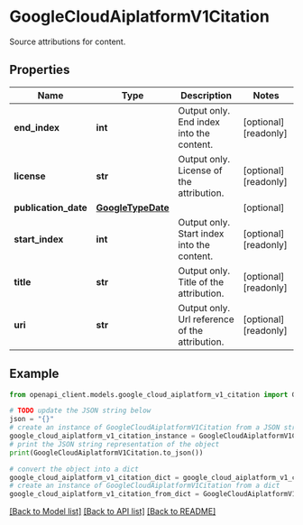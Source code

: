 # GoogleCloudAiplatformV1Citation

Source attributions for content.

## Properties

Name | Type | Description | Notes
------------ | ------------- | ------------- | -------------
**end_index** | **int** | Output only. End index into the content. | [optional] [readonly] 
**license** | **str** | Output only. License of the attribution. | [optional] [readonly] 
**publication_date** | [**GoogleTypeDate**](GoogleTypeDate.md) |  | [optional] 
**start_index** | **int** | Output only. Start index into the content. | [optional] [readonly] 
**title** | **str** | Output only. Title of the attribution. | [optional] [readonly] 
**uri** | **str** | Output only. Url reference of the attribution. | [optional] [readonly] 

## Example

```python
from openapi_client.models.google_cloud_aiplatform_v1_citation import GoogleCloudAiplatformV1Citation

# TODO update the JSON string below
json = "{}"
# create an instance of GoogleCloudAiplatformV1Citation from a JSON string
google_cloud_aiplatform_v1_citation_instance = GoogleCloudAiplatformV1Citation.from_json(json)
# print the JSON string representation of the object
print(GoogleCloudAiplatformV1Citation.to_json())

# convert the object into a dict
google_cloud_aiplatform_v1_citation_dict = google_cloud_aiplatform_v1_citation_instance.to_dict()
# create an instance of GoogleCloudAiplatformV1Citation from a dict
google_cloud_aiplatform_v1_citation_from_dict = GoogleCloudAiplatformV1Citation.from_dict(google_cloud_aiplatform_v1_citation_dict)
```
[[Back to Model list]](../README.md#documentation-for-models) [[Back to API list]](../README.md#documentation-for-api-endpoints) [[Back to README]](../README.md)


